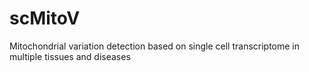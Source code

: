 # scMitoV
Mitochondrial variation detection based on single cell transcriptome in multiple tissues and diseases

